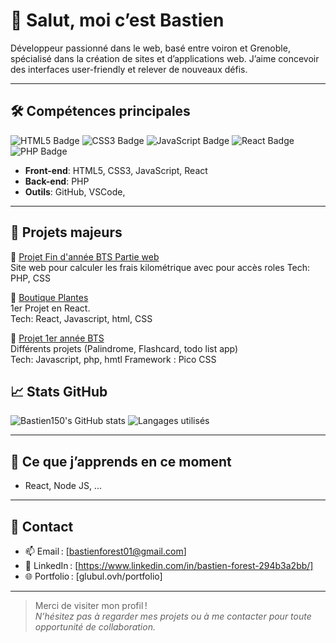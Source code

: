 # 👋 Salut, moi c’est Bastien

Développeur passionné dans le web, basé entre voiron et Grenoble, spécialisé dans la création de sites et d’applications web. J’aime concevoir des interfaces user-friendly et relever de nouveaux défis.

---

## 🛠️ Compétences principales

![HTML5 Badge](https://img.shields.io/badge/HTML5-E34F26?style=flat-square&logo=html5&logoColor=white)
![CSS3 Badge](https://img.shields.io/badge/CSS3-1572B6?style=flat-square&logo=css3&logoColor=white)
![JavaScript Badge](https://img.shields.io/badge/JavaScript-F7DF1E?style=flat-square&logo=javascript&logoColor=black)
![React Badge](https://img.shields.io/badge/React-61DAFB?style=flat-square&logo=react&logoColor=black)
![PHP Badge](https://img.shields.io/badge/php-339933?style=flat-square&logo=nodedotjs&logoColor=white)
<!-- Ajoute/retire les technologies adaptées à ton niveau -->

- **Front-end**: HTML5, CSS3, JavaScript, React
- **Back-end**: PHP
- **Outils**: GitHub, VSCode, 

---

## 📌 Projets majeurs

🔹 [Projet Fin d'année BTS Partie web](https://github.com/Bastien150/projetEpoka)  
Site web pour calculer les frais kilométrique avec pour accès roles
Tech: PHP, CSS

🔹 [Boutique Plantes](https://github.com/Bastien150/app-plant-react)  
1er Projet en React.  
Tech: React, Javascript, html, CSS   

🔹 [Projet 1er année BTS](https://github.com/Bastien150/serveur-web)  
Différents projets (Palindrome, Flashcard, todo list app)  
Tech: Javascript, php, hmtl
Framework : Pico CSS


## 📈 Stats GitHub

![Bastien150's GitHub stats](https://github-readme-stats.vercel.app/api?username=Bastien150&show_icons=true&theme=tokyonight)
![Langages utilisés](https://github-readme-stats.vercel.app/api/top-langs/?username=Bastien150&layout=compact)

---

## 🌱 Ce que j’apprends en ce moment

- React, Node JS, ...

---

## 🤝 Contact

- 📫 Email : [bastienforest01@gmail.com]
- 💼 LinkedIn : [https://www.linkedin.com/in/bastien-forest-294b3a2bb/]
- 🌐 Portfolio : [glubul.ovh/portfolio] 

---

> Merci de visiter mon profil !  
_N’hésitez pas à regarder mes projets ou à me contacter pour toute opportunité de collaboration._

